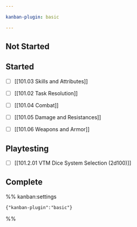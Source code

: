 ```yaml
---

kanban-plugin: basic

---
```


## Not Started



## Started

- [ ] [[101.03 Skills and Attributes]]
- [ ] [[101.02 Task Resolution]]
- [ ] [[101.04 Combat]]
- [ ] [[101.05 Damage and Resistances]]
- [ ] [[101.06 Weapons and Armor]]


## Playtesting

- [ ] [[101.2.01 VTM Dice System Selection (2d100)]]


## Complete





%% kanban:settings
```
{"kanban-plugin":"basic"}
```
%%